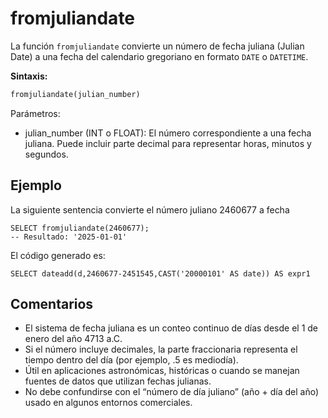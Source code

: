 
# fromjuliandate


La función `fromjuliandate` convierte un número de fecha juliana (Julian Date) a una fecha del calendario gregoriano en formato `DATE` o `DATETIME`.

**Sintaxis:**

```sql
fromjuliandate(julian_number)
```

Parámetros:

- julian_number (INT o FLOAT): El número correspondiente a una fecha juliana. Puede incluir parte decimal para representar horas, minutos y segundos.


## Ejemplo

La siguiente sentencia convierte el número juliano 2460677 a fecha 


```
SELECT fromjuliandate(2460677);
-- Resultado: '2025-01-01'
```


El código generado es:


```
SELECT dateadd(d,2460677-2451545,CAST('20000101' AS date)) AS expr1
```

## Comentarios

- El sistema de fecha juliana es un conteo continuo de días desde el 1 de enero del año 4713 a.C.
- Si el número incluye decimales, la parte fraccionaria representa el tiempo dentro del día (por ejemplo, .5 es mediodía).
- Útil en aplicaciones astronómicas, históricas o cuando se manejan fuentes de datos que utilizan fechas julianas.
- No debe confundirse con el “número de día juliano” (año + día del año) usado en algunos entornos comerciales.

